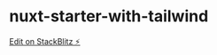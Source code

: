 # nuxt-starter-with-tailwind

[Edit on StackBlitz ⚡️](https://stackblitz.com/edit/nuxt-starter-nuh1jk)